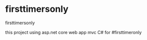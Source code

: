 # firsttimersonly
firsttimersonly

this project using asp.net core web app mvc C#
for #firsttimeronly
